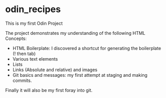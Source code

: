 # odin_recipes
This is my first Odin Project

The project demonstrates my understanding of the following HTML Concepts:
- HTML Boilerplate: I discovered a shortcut for generating the boilerplate (! then tab) 
- Various text elements
- Lists 
- Links (Absolute and relative) and images
- Git basics and messages: my first attempt at staging and making commits.  

Finally it will also be my first foray into git. 
